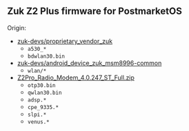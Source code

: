 ## Zuk Z2 Plus firmware for PostmarketOS

Origin:
- [zuk-devs/proprietary_vendor_zuk](https://github.com/zuk-devs/proprietary_vendor_zuk)
  - `a530_*`
  - `bdwlan30.bin`
- [zuk-devs/android_device_zuk_msm8996-common](https://github.com/zuk-devs/android_device_zuk_msm8996-common)
  - `wlan/*`
- [Z2Pro_Radio_Modem_4.0.247_ST_Full.zip](https://forum.xda-developers.com/zuk-z2-pro/development/radio-modem-basebands-zuk-z2-pro-t3715835)
  - `otp30.bin`
  - `qwlan30.bin`
  - `adsp.*`
  - `cpe_9335.*`
  - `slpi.*`
  - `venus.*`
